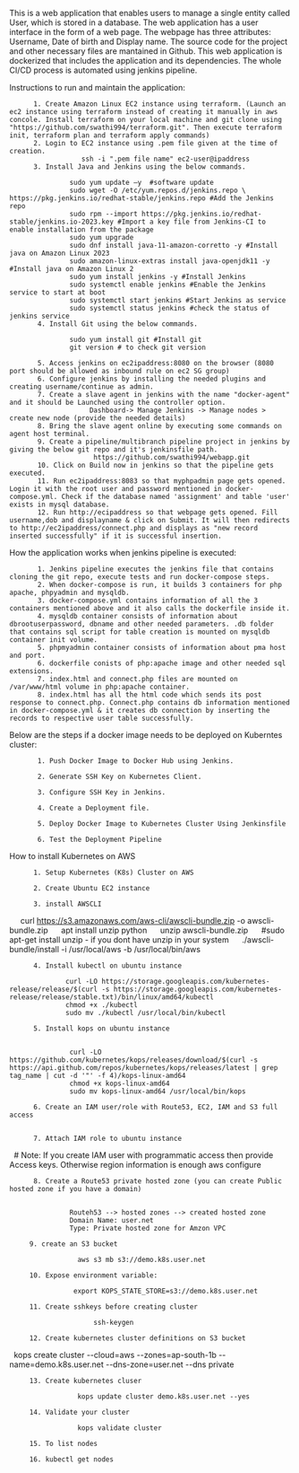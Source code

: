 This is a web application that enables users to manage a single entity called User, which is stored in a database. The web application has a user interface in the form of a web page.
The webpage has three attributes: Username, Date of birth and Display name.
The source code for the project and other necessary files are mantained in Github.
This web application is dockerized that includes the application and its dependencies.
The whole CI/CD process is automated using jenkins pipeline.

Instructions to run and maintain the application:

          1. Create Amazon Linux EC2 instance using terraform. (Launch an ec2 instance using terraform instead of creating it manually in aws concole. Install terraform on your local machine and git clone using "https://github.com/swathi994/terraform.git". Then execute terraform init, terraform plan and terraform apply commands)
          2. Login to EC2 instance using .pem file given at the time of creation.
                      ssh -i ".pem file name" ec2-user@ipaddress
          3. Install Java and Jenkins using the below commands.
          
                   sudo yum update –y  #software update
                   sudo wget -O /etc/yum.repos.d/jenkins.repo \ https://pkg.jenkins.io/redhat-stable/jenkins.repo #Add the Jenkins repo
                   sudo rpm --import https://pkg.jenkins.io/redhat-stable/jenkins.io-2023.key #Import a key file from Jenkins-CI to enable installation from the package
                   sudo yum upgrade
                   sudo dnf install java-11-amazon-corretto -y #Install java on Amazon Linux 2023
                   sudo amazon-linux-extras install java-openjdk11 -y #Install java on Amazon Linux 2
                   sudo yum install jenkins -y #Install Jenkins
                   sudo systemctl enable jenkins #Enable the Jenkins service to start at boot
                   sudo systemctl start jenkins #Start Jenkins as service
                   sudo systemctl status jenkins #check the status of jenkins service
           4. Install Git using the below commands.
           
                   sudo yum install git #Install git
                   git version # to check git version
                   
           5. Access jenkins on ec2ipaddress:8080 on the browser (8080 port should be allowed as inbound rule on ec2 SG group)
           6. Configure jenkins by installing the needed plugins and creating username/continue as admin.
           7. Create a slave agent in jenkins with the name "docker-agent" and it should be Launched using the controller option.
                        Dashboard-> Manage Jenkins -> Manage nodes > create new node (provide the needed details)
           8. Bring the slave agent online by executing some commands on agent host terminal.
           9. Create a pipeline/multibranch pipeline project in jenkins by giving the below git repo and it's jenkinsfile path.
                         https://github.com/swathi994/webapp.git
           10. Click on Build now in jenkins so that the pipeline gets executed. 
           11. Run ec2ipaddress:8083 so that myphpadmin page gets opened. Login it with the root user and password mentioned in docker-compose.yml. Check if the database named 'assignment' and table 'user' exists in mysql database.
           12. Run http://ecipaddress so that webpage gets opened. Fill username,dob and displayname & click on Submit. It will then redirects to http://ec2ipaddress/connect.php and displays as "new record inserted successfully" if it is successful insertion.
           
           
How the application works when jenkins pipeline is executed:

           1. Jenkins pipeline executes the jenkins file that contains cloning the git repo, execute tests and run docker-compose steps.
           2. When docker-compose is run, it builds 3 containers for php apache, phpyadmin and mysqldb.
           3. docker-compose.yml contains information of all the 3 containers mentioned above and it also calls the dockerfile inside it.
           4. mysqldb container consists of information about dbrootuserpassword, dbname and other needed parameters. .db folder that contains sql script for table creation is mounted on mysqldb container init volume.
           5. phpmyadmin container consists of information about pma host and port.
           6. dockerfile conists of php:apache image and other needed sql extensions.
           7. index.html and connect.php files are mounted on /var/www/html volume in php:apache container.
           8. index.html has all the html code which sends its post response to connect.php. Connect.php contains db information mentioned in docker-compose.yml & it creates db connection by inserting the records to respective user table successfully.
           
Below are the steps if a docker image needs to be deployed on Kuberntes cluster:

           1. Push Docker Image to Docker Hub using Jenkins.

           2. Generate SSH Key on Kubernetes Client.

           3. Configure SSH Key in Jenkins.

           4. Create a Deployment file.

           5. Deploy Docker Image to Kubernetes Cluster Using Jenkinsfile

           6. Test the Deployment Pipeline       
           
How to install Kubernetes on AWS
           
          1. Setup Kubernetes (K8s) Cluster on AWS

          2. Create Ubuntu EC2 instance

          3. install AWSCLI

                 curl https://s3.amazonaws.com/aws-cli/awscli-bundle.zip -o awscli-bundle.zip
                 apt install unzip python
                 unzip awscli-bundle.zip
                 #sudo apt-get install unzip - if you dont have unzip in your system
                 ./awscli-bundle/install -i /usr/local/aws -b /usr/local/bin/aws

          4. Install kubectl on ubuntu instance

                  curl -LO https://storage.googleapis.com/kubernetes-release/release/$(curl -s https://storage.googleapis.com/kubernetes- release/release/stable.txt)/bin/linux/amd64/kubectl
                  chmod +x ./kubectl
                  sudo mv ./kubectl /usr/local/bin/kubectl
   
          5. Install kops on ubuntu instance


                   curl -LO https://github.com/kubernetes/kops/releases/download/$(curl -s https://api.github.com/repos/kubernetes/kops/releases/latest | grep tag_name | cut -d '"' -f 4)/kops-linux-amd64
                   chmod +x kops-linux-amd64
                   sudo mv kops-linux-amd64 /usr/local/bin/kops

          6. Create an IAM user/role with Route53, EC2, IAM and S3 full access


          7. Attach IAM role to ubuntu instance

          # Note: If you create IAM user with programmatic access then provide Access keys. Otherwise region information is enough
aws configure


          8. Create a Route53 private hosted zone (you can create Public hosted zone if you have a domain)

 
                   Routeh53 --> hosted zones --> created hosted zone  
                   Domain Name: user.net
                   Type: Private hosted zone for Amzon VPC

         9. create an S3 bucket

                     aws s3 mb s3://demo.k8s.user.net

         10. Expose environment variable:

                    export KOPS_STATE_STORE=s3://demo.k8s.user.net

         11. Create sshkeys before creating cluster

                         ssh-keygen

         12. Create kubernetes cluster definitions on S3 bucket
 
                      kops create cluster --cloud=aws --zones=ap-south-1b --name=demo.k8s.user.net --dns-zone=user.net --dns private

         13. Create kubernetes cluser

                     kops update cluster demo.k8s.user.net --yes

         14. Validate your cluster

                     kops validate cluster

         15. To list nodes

         16. kubectl get nodes
 

                             
           


            
         
